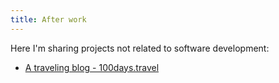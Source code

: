 ```yaml
---
title: After work
---
```


Here I'm sharing projects not related to software development:

- [A traveling blog - 100days.travel](https://www.staskus.io/100DaysOfTravel/)
